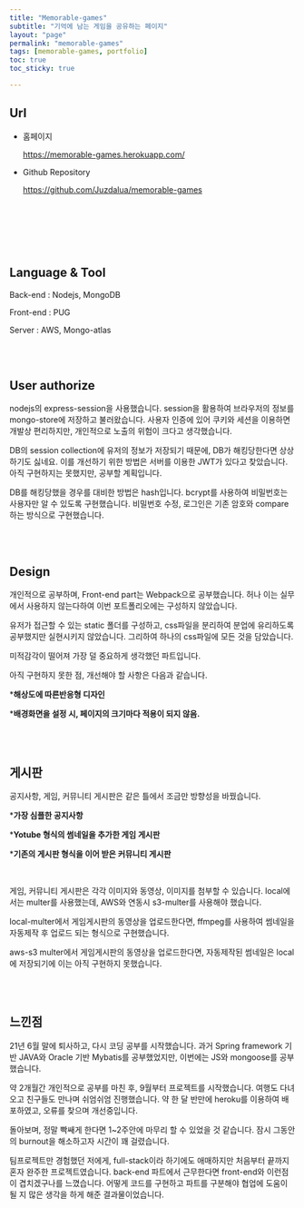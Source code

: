```yaml
---
title: "Memorable-games"
subtitle: "기억에 남는 게임을 공유하는 페이지"
layout: "page"
permalink: "memorable-games"
tags: [memorable-games, portfolio]
toc: true
toc_sticky: true

---
```




## Url

* 홈페이지

   https://memorable-games.herokuapp.com/

* Github Repository 

  https://github.com/Juzdalua/memorable-games

<br> <br>

<br> <br> 

## Language & Tool

Back-end : Nodejs, MongoDB

Front-end : PUG

Server : AWS, Mongo-atlas

<br> <br> 

## User authorize

nodejs의 express-session을 사용했습니다. session을 활용하여 브라우저의 정보를 mongo-store에 저장하고 불러왔습니다. 사용자 인증에 있어 쿠키와 세션을 이용하면 개발상 편리하지만, 개인적으로 노출의 위험이 크다고 생각했습니다.<br>

DB의 session collection에 유저의 정보가 저장되기 때문에, DB가 해킹당한다면 상상하기도 싫네요. 이를 개선하기 위한 방법은 서버를 이용한 JWT가 있다고 찾았습니다. 아직 구현하지는 못했지만, 공부할 계획입니다.<br>

DB를 해킹당했을 경우를 대비한 방법은 hash입니다. bcrypt를 사용하여 비밀번호는 사용자만 알 수 있도록 구현했습니다. 비밀번호 수정, 로그인은 기존 암호와 compare 하는 방식으로 구현했습니다.

<br>

<br>



## Design

개인적으로 공부하며, Front-end part는 Webpack으로 공부했습니다. 허나 이는 실무에서 사용하지 않는다하여 이번 포트폴리오에는 구성하지 않았습니다. <br>

유저가 접근할 수 있는 static 폴더를 구성하고, css파일을 분리하여 분업에 유리하도록 공부했지만 실현시키지 않았습니다. 그리하여 하나의 css파일에 모든 것을 담았습니다.<br>

미적감각이 떨어져 가장 덜 중요하게 생각했던 파트입니다.<br>

아직 구현하지 못한 점, 개선해야 할 사항은 다음과 같습니다.<br>

***해상도에 따른반응형 디자인**<br>

***배경화면을 설정 시, 페이지의 크기마다 적용이 되지 않음.**<br>

<br>

<br>



## 게시판

공지사항, 게임, 커뮤니티 게시판은 같은 틀에서 조금만 방향성을 바꿨습니다.<br>

***가장 심플한 공지사항**<br>

***Yotube 형식의 썸네일을 추가한 게임 게시판**<br>

***기존의 게시판 형식을 이어 받은 커뮤니티 게시판**<br>

<br>

게임, 커뮤니티 게시판은 각각 이미지와 동영상, 이미지를 첨부할 수 있습니다. local에서는 multer를 사용했는데, AWS와 연동시 s3-multer를 사용해야 했습니다. <br>

local-multer에서 게임게시판의 동영상을 업로드한다면, ffmpeg를 사용하여 썸네일을 자동제작 후 업로드 되는 형식으로 구현했습니다.<br>

aws-s3 multer에서 게임게시판의 동영상을 업로드한다면, 자동제작된 썸네일은 local에 저장되기에 이는 아직 구현하지 못했습니다.

<br>

<br>



## 느낀점 

21년 6월 말에 퇴사하고, 다시 코딩 공부를 시작했습니다. 과거 Spring framework 기반 JAVA와 Oracle 기반 Mybatis를 공부했었지만, 이번에는 JS와 mongoose를 공부했습니다. <br>

약 2개월간 개인적으로 공부를 마친 후, 9월부터 프로젝트를 시작했습니다. 여행도 다녀오고 친구들도 만나며 쉬엄쉬엄 진행했습니다. 약 한 달 반만에 heroku를 이용하여 배포하였고, 오류를 찾으며 개선중입니다.<br>

돌아보며, 정말 빡쌔게 한다면 1~2주안에 마무리 할 수 있었을 것 같습니다. 잠시 그동안의 burnout을 해소하고자 시간이 꽤 걸렸습니다.<br>

팀프로젝트만 경험했던 저에게, full-stack이라 하기에도 애매하지만 처음부터 끝까지 혼자 완주한 프로젝트였습니다. back-end 파트에서 근무한다면 front-end와 이런점이 겹치겠구나를 느꼈습니다. 어떻게 코드를 구현하고 파트를 구분해야 협업에 도움이 될 지 많은 생각을 하게 해준 결과물이었습니다.





